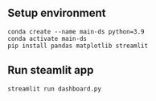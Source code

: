 ## Setup environment
```
conda create --name main-ds python=3.9
conda activate main-ds
pip install pandas matplotlib streamlit
```
## Run steamlit app
```
streamlit run dashboard.py
```
